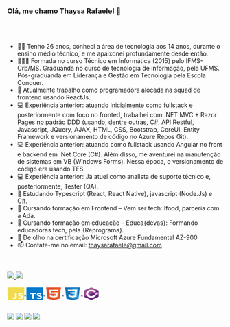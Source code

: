 ### Olá, me chamo Thaysa Rafaele! 👋
<br>
<br>

- 🙋‍♀️ Tenho 26 anos, conheci a área de tecnologia aos 14 anos, durante o ensino médio técnico, e me apaixonei profundamente desde então.
- 👩🏻‍🎓 Formada no curso Técnico em Informática (2015) pelo IFMS-Crb/MS. Graduanda no curso de tecnologia de informação, pela UFMS. Pós-graduanda em Liderança e Gestão em Tecnologia pela Escola Conquer.
- 🔭 Atualmente trabalho como programadora alocada na squad de frontend usando ReactJs.
- 💻 Experiência anterior: atuando inicialmente como fullstack e posteriormente com foco no fronted, trabalhei com .NET MVC + Razor Pages no padrão DDD (usando, dentre outras, C#, API Restful, Javascript, JQuery, AJAX, HTML, CSS, Bootstrap, CoreUI, Entity Framework e versionamento de código no Azure Repos Git). 
- 💻 Experiência anterior: atuando como fullstack usando Angular no front e backend em .Net Core (C#). Além disso, me aventurei na manutenção de sistemas em VB (Windows Forms). Nessa época, o versionamento de código era usando TFS.
- 💻 Experiência anterior: Já atuei como analista de suporte técnico e, posteriormente, Tester (QA).
- 🌱 Estudando Typescript (React, React Native), javascript (Node.Js) e C#.
- 🌱 Cursando formação em Frontend – Vem ser tech: Ifood, parceria com a Ada. 
- 🌱 Cursando formação em educação – Educa{devas}: Formando educadoras tech, pela {Reprograma}.
- 🌱 De olho na certificação Microsoft Azure Fundamental AZ-900
- 📫 Contate-me no email: thaysarafaele@gmail.com
<br>
<br>
<div>
  <a href="https://www.linkedin.com/in/thaysa-lacerda-3a2612154/">
  <img height="180em" src="https://github-readme-stats.vercel.app/api?username=ThaysaRafaele&show_icons=true&theme=dracula&include_all_commits=true&count_private=true"/>
  <img height="180em" src="https://github-readme-stats.vercel.app/api/top-langs/?username=ThaysaRafaele&layout=compact&langs_count=7&theme=dracula"/>
</div>

  <div style="display: inline_block"><br>
  <img align="center" alt="ThayRafa-Js" height="30" width="40" src="https://raw.githubusercontent.com/devicons/devicon/master/icons/javascript/javascript-plain.svg">
  <img align="center" alt="ThayRafa-Ts" height="30" width="40" src="https://raw.githubusercontent.com/devicons/devicon/master/icons/typescript/typescript-plain.svg">
  <img align="center" alt="ThayRafa-HTML" height="30" width="40" src="https://raw.githubusercontent.com/devicons/devicon/master/icons/html5/html5-original.svg">
  <img align="center" alt="ThayRafa-CSS" height="30" width="40" src="https://raw.githubusercontent.com/devicons/devicon/master/icons/css3/css3-original.svg">
  <img align="center" alt="ThayRafa-Csharp" height="30" width="40" src="https://raw.githubusercontent.com/devicons/devicon/master/icons/csharp/csharp-original.svg">
  
</div>

  ##

<div> 
  <a href="https://instagram.com/thaysarafaele" target="_blank"><img src="https://img.shields.io/badge/-Instagram-%23E4405F?style=for-the-badge&logo=instagram&logoColor=white" target="_blank"></a>
  <a href="https://wa.me/5567993455044?text=Olá!!%20Encontrei%20seu%20perfil%20via%20GitHub.."><img src="https://img.shields.io/badge/WhatsApp-25D366?style=for-the-badge&logo=whatsapp&logoColor=white" target="_blank"></a>
  <a href ="mailto:thaysarafaele@gmail.com?Subject=Olá!!%20Encontrei%20seu%20perfil%20via%20GitHub"><img src="https://img.shields.io/badge/-Gmail-%23333?style=for-the-badge&logo=gmail&logoColor=white" target="_blank"></a>
  <a href="https://www.linkedin.com/in/thaysa-lacerda-3a2612154/" target="_blank"><img src="https://img.shields.io/badge/-LinkedIn-%230077B5?style=for-the-badge&logo=linkedin&logoColor=white" target="_blank"></a> 
 
  
  
 
</div>
